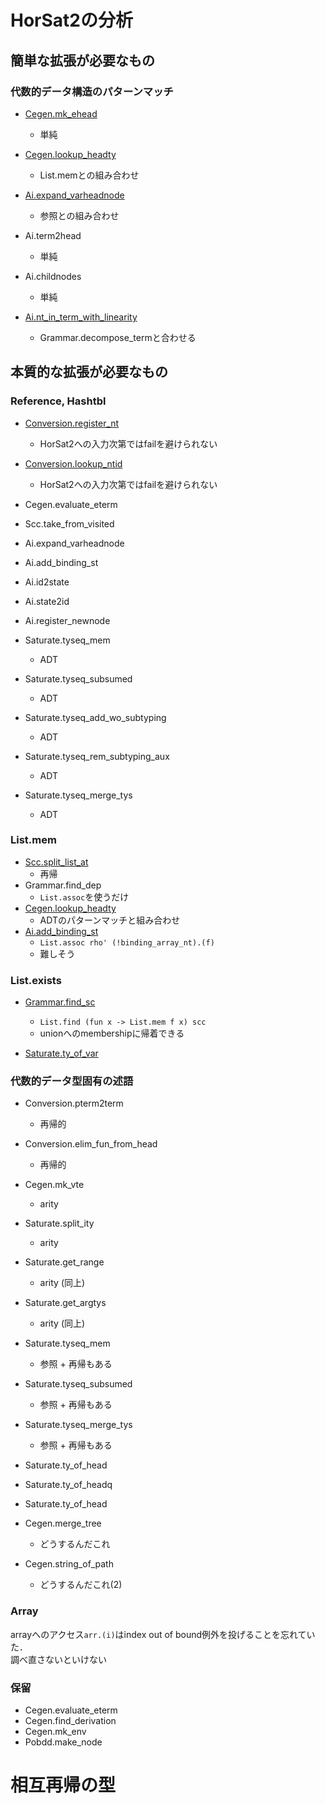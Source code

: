 
# HorSat2の分析

## 簡単な拡張が必要なもの

### 代数的データ構造のパターンマッチ

+ [Cegen.mk_ehead](./ADT.md#mk_ehead)
    + 単純

+ [Cegen.lookup_headty](./List.mem.md#lookup_headty)
    + List.memとの組み合わせ

+ [Ai.expand_varheadnode](./ADT.md#expand_varheadnode)
    + 参照との組み合わせ

+ Ai.term2head
    + 単純

+ Ai.childnodes
    + 単純

+ [Ai.nt_in_term_with_linearity](./ADT.md#nt_in_term_with_linearity)
    + Grammar.decompose_termと合わせる

## 本質的な拡張が必要なもの

### Reference, Hashtbl

+ [Conversion.register_nt](./Hashtbl.md#register_nt)
    + HorSat2への入力次第ではfailを避けられない
+ [Conversion.lookup_ntid](./Hashtbl.md#lookup_ntid)
    + HorSat2への入力次第ではfailを避けられない
+ Cegen.evaluate_eterm
+ Scc.take_from_visited
+ Ai.expand_varheadnode
+ Ai.add_binding_st
+ Ai.id2state
+ Ai.state2id
+ Ai.register_newnode

+ Saturate.tyseq_mem
    + ADT
+ Saturate.tyseq_subsumed
    + ADT
+ Saturate.tyseq_add_wo_subtyping
    + ADT
+ Saturate.tyseq_rem_subtyping_aux
    + ADT
+ Saturate.tyseq_merge_tys
    + ADT


### List.mem

+ [Scc.split_list_at](./List.mem.md#split_list_at)
    + 再帰
+ Grammar.find_dep
    + `List.assoc`を使うだけ
+ [Cegen.lookup_headty](./List.mem.md#lookup_headty)
    + ADTのパターンマッチと組み合わせ
+ [Ai.add_binding_st](./List.mem.md#)
    + `List.assoc rho' (!binding_array_nt).(f)`
    + 難しそう

### List.exists

+ [Grammar.find_sc](./List.mem.md#find_sc)
    + `List.find (fun x -> List.mem f x) scc`
    + unionへのmembershipに帰着できる

+ [Saturate.ty_of_var](./List.mem.md#ty_of_var)

### 代数的データ型固有の述語

+ Conversion.pterm2term
    + 再帰的

+ Conversion.elim_fun_from_head
    + 再帰的

+ Cegen.mk_vte
    + arity

+ Saturate.split_ity
    + arity

+ Saturate.get_range
    + arity (同上)

+ Saturate.get_argtys
    + arity (同上)

+ Saturate.tyseq_mem
    + 参照 + 再帰もある

+ Saturate.tyseq_subsumed
    + 参照 + 再帰もある

+ Saturate.tyseq_merge_tys
    + 参照 + 再帰もある

+ Saturate.ty_of_head

+ Saturate.ty_of_headq

+ Saturate.ty_of_head

+ Cegen.merge_tree
    + どうするんだこれ
+ Cegen.string_of_path
    + どうするんだこれ(2)


### Array

arrayへのアクセス`arr.(i)`はindex out of bound例外を投げることを忘れていた．  
調べ直さないといけない

### 保留

+ Cegen.evaluate_eterm
+ Cegen.find_derivation
+ Cegen.mk_env
+ Pobdd.make_node

# 相互再帰の型



